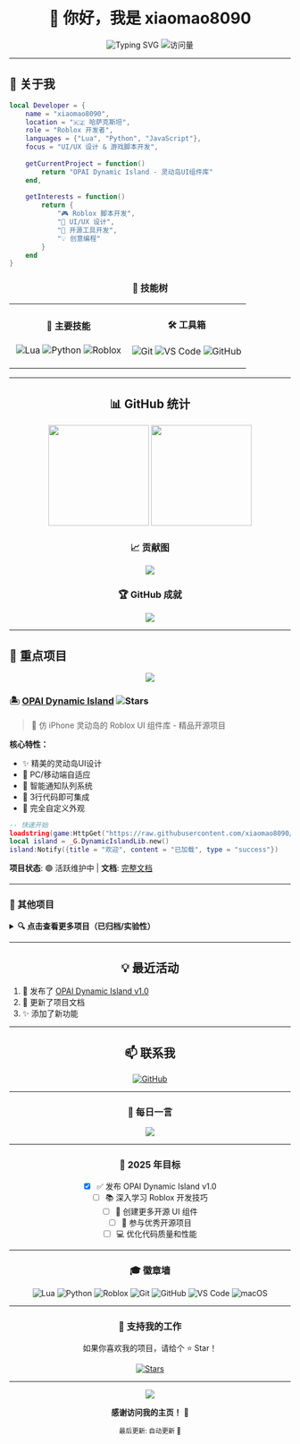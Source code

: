 <div align="center">

# 👋 你好，我是 xiaomao8090

<img src="https://readme-typing-svg.herokuapp.com?font=Fira+Code&size=32&duration=2800&pause=2000&color=00A2FF&center=true&vCenter=true&width=940&lines=欢迎来到我的+GitHub+主页！;Roblox+开发者+|+Lua+爱好者;专注于创造有趣的+UI+组件" alt="Typing SVG" />

<img src="https://komarev.com/ghpvc/?username=xiaomao8090&label=访问量&color=0e75b6&style=for-the-badge" alt="访问量" />

</div>

---

## 🚀 关于我

```lua
local Developer = {
    name = "xiaomao8090",
    location = "🇰🇿 哈萨克斯坦",
    role = "Roblox 开发者",
    languages = {"Lua", "Python", "JavaScript"},
    focus = "UI/UX 设计 & 游戏脚本开发",
    
    getCurrentProject = function()
        return "OPAI Dynamic Island - 灵动岛UI组件库"
    end,
    
    getInterests = function()
        return {
            "🎮 Roblox 脚本开发",
            "🎨 UI/UX 设计",
            "🔧 开源工具开发",
            "💡 创意编程"
        }
    end
}
```

<div align="center">

### 💼 技能树

</div>

<table align="center">
<tr>
<td align="center" width="50%">

#### 🎯 主要技能

![Lua](https://img.shields.io/badge/Lua-2C2D72?style=for-the-badge&logo=lua&logoColor=white)
![Python](https://img.shields.io/badge/Python-3776AB?style=for-the-badge&logo=python&logoColor=white)
![Roblox](https://img.shields.io/badge/Roblox-000000?style=for-the-badge&logo=roblox&logoColor=white)

</td>
<td align="center" width="50%">

#### 🛠️ 工具箱

![Git](https://img.shields.io/badge/Git-F05032?style=for-the-badge&logo=git&logoColor=white)
![VS Code](https://img.shields.io/badge/VS_Code-007ACC?style=for-the-badge&logo=visual-studio-code&logoColor=white)
![GitHub](https://img.shields.io/badge/GitHub-181717?style=for-the-badge&logo=github&logoColor=white)

</td>
</tr>
</table>

---

<div align="center">

## 📊 GitHub 统计

<img height="180em" src="https://github-readme-stats.vercel.app/api?username=xiaomao8090&show_icons=true&theme=tokyonight&include_all_commits=true&count_private=true&hide_border=true"/>
<img height="180em" src="https://github-readme-stats.vercel.app/api/top-langs/?username=xiaomao8090&layout=compact&langs_count=8&theme=tokyonight&hide_border=true"/>

</div>

<div align="center">

### 📈 贡献图

![](https://github-readme-streak-stats.herokuapp.com/?user=xiaomao8090&theme=tokyonight&hide_border=true)

</div>

<div align="center">

### 🏆 GitHub 成就

![](https://github-profile-trophy.vercel.app/?username=xiaomao8090&theme=tokyonight&no-frame=true&no-bg=true&margin-w=4&column=7)

</div>

---

## 🎨 重点项目

<div align="center">

<a href="https://github.com/xiaomao8090/opai_ui">
  <img align="center" src="https://github-readme-stats.vercel.app/api/pin/?username=xiaomao8090&repo=opai_ui&theme=tokyonight&hide_border=true" />
</a>

</div>

### 🏝️ [OPAI Dynamic Island](https://github.com/xiaomao8090/opai_ui) ![Stars](https://img.shields.io/github/stars/xiaomao8090/opai_ui?style=social)

> 🎨 仿 iPhone 灵动岛的 Roblox UI 组件库 - 精品开源项目

**核心特性：**
- ✨ 精美的灵动岛UI设计
- 📱 PC/移动端自适应
- 🔔 智能通知队列系统
- 🎯 3行代码即可集成
- 🎨 完全自定义外观

```lua
-- 快速开始
loadstring(game:HttpGet("https://raw.githubusercontent.com/xiaomao8090/opai_ui/main/Library/DynamicIsland_Library.lua"))()
local island = _G.DynamicIslandLib.new()
island:Notify({title = "欢迎", content = "已加载", type = "success"})
```

**项目状态**: 🟢 活跃维护中 | **文档**: [完整文档](https://github.com/xiaomao8090/opai_ui/blob/main/Docs/灵动岛组件库使用说明.md)

---

### 📂 其他项目

<details>
<summary><b>🔍 点击查看更多项目（已归档/实验性）</b></summary>

<br>

> 💡 **提示**: 我专注于打造精品项目，其他项目多为学习和实验性质

**🎮 Roblox 相关:**
- 其他 Roblox 工具和脚本（正在整理中...）

**🛠️ 工具集:**
- Python 自动化工具
- 实用小工具

**📚 学习项目:**
- 各种技术学习项目（已归档）

</details>

---

<div align="center">

## 💡 最近活动

</div>

<!--START_SECTION:activity-->
1. 🎉 发布了 [OPAI Dynamic Island v1.0](https://github.com/xiaomao8090/opai_ui)
2. 📝 更新了项目文档
3. ✨ 添加了新功能
<!--END_SECTION:activity-->

---

<div align="center">

## 📫 联系我

[![GitHub](https://img.shields.io/badge/GitHub-xiaomao8090-181717?style=for-the-badge&logo=github&logoColor=white)](https://github.com/xiaomao8090)

</div>

---

<div align="center">

### 💭 每日一言

![](https://quotes-github-readme.vercel.app/api?type=horizontal&theme=tokyonight)

</div>

---

<div align="center">

### 🎯 2025 年目标

- [x] ✅ 发布 OPAI Dynamic Island v1.0
- [ ] 📚 深入学习 Roblox 开发技巧
- [ ] 🎨 创建更多开源 UI 组件
- [ ] 🤝 参与优秀开源项目
- [ ] 💻 优化代码质量和性能

</div>

---

<div align="center">

### 🎓 徽章墙

![Lua](https://img.shields.io/badge/-Lua-2C2D72?style=flat-square&logo=lua&logoColor=white)
![Python](https://img.shields.io/badge/-Python-3776AB?style=flat-square&logo=python&logoColor=white)
![Roblox](https://img.shields.io/badge/-Roblox-000000?style=flat-square&logo=roblox&logoColor=white)
![Git](https://img.shields.io/badge/-Git-F05032?style=flat-square&logo=git&logoColor=white)
![GitHub](https://img.shields.io/badge/-GitHub-181717?style=flat-square&logo=github&logoColor=white)
![VS Code](https://img.shields.io/badge/-VS%20Code-007ACC?style=flat-square&logo=visual-studio-code&logoColor=white)
![macOS](https://img.shields.io/badge/-macOS-000000?style=flat-square&logo=apple&logoColor=white)

</div>

---

<div align="center">

### 🌟 支持我的工作

如果你喜欢我的项目，请给个 ⭐ Star！

<a href="https://github.com/xiaomao8090/opai_ui">
  <img src="https://img.shields.io/github/stars/xiaomao8090/opai_ui?style=social" alt="Stars">
</a>

</div>

---

<div align="center">

<img src="https://capsule-render.vercel.app/api?type=waving&color=gradient&height=100&section=footer"/>

**感谢访问我的主页！** 👋

<sub>最后更新: 自动更新 📅</sub>

</div>

